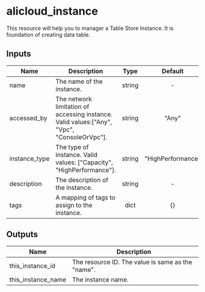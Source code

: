 # alicloud_instance
This resource will help you to manager a Table Store Instance. It is foundation of creating data table.

## Inputs

| Name | Description | Type | Default | Required |
|------|-------------|:----:|:-----:|:-----:|
| name | The name of the instance. | string | - | yes |
| accessed_by | The network limitation of accessing instance. Valid values:["Any", "Vpc", "ConsoleOrVpc"]. | string | "Any" | no | 
| instance_type |  The type of instance. Valid values: ["Capacity", "HighPerformance"]. | string | "HighPerformance" | no |
| description | The description of the instance. | string | - | yes |
| tags |  A mapping of tags to assign to the instance. | dict | {} | no |

## Outputs

| Name | Description |
|------|-------------|
| this_instance_id | The resource ID. The value is same as the "name". |
| this_instance_name | The instance name. |

